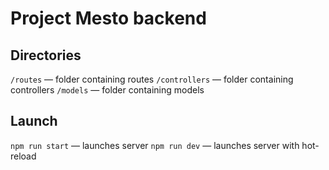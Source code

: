 # Project Mesto backend

## Directories

`/routes` — folder containing routes
`/controllers` — folder containing controllers
`/models` — folder containing models

## Launch

`npm run start` — launches server
`npm run dev` — launches server with hot-reload
